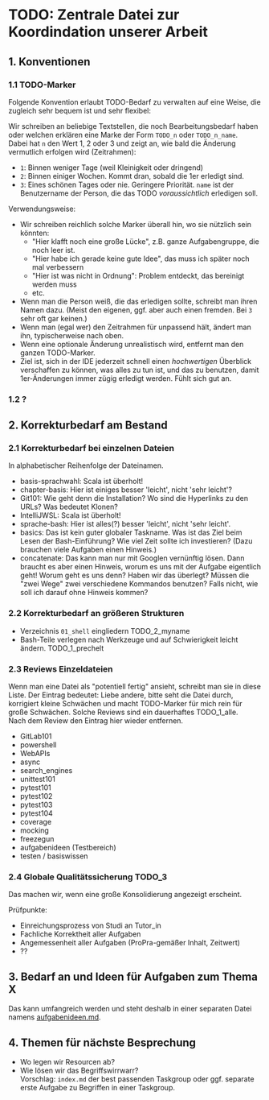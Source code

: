 # TODO: Zentrale Datei zur Koordindation unserer Arbeit



## 1. Konventionen


### 1.1 TODO-Marker

Folgende Konvention erlaubt TODO-Bedarf zu verwalten auf eine Weise, die
zugleich sehr bequem ist und sehr flexibel:

Wir schreiben an beliebige Textstellen, die noch Bearbeitungsbedarf haben oder welchen erklären
eine Marke der Form `TODO_n` oder `TODO_n_name`.  
Dabei hat `n` den Wert 1, 2 oder 3 und zeigt an, wie bald die Änderung vermutlich 
erfolgen wird (Zeitrahmen):
- `1`: Binnen weniger Tage (weil Kleinigkeit oder dringend)
- `2`: Binnen einiger Wochen. Kommt dran, sobald die 1er erledigt sind.
- `3`: Eines schönen Tages oder nie. Geringere Priorität.
`name` ist der Benutzername der Person, die das TODO _voraussichtlich_ erledigen soll.

Verwendungsweise:
- Wir schreiben reichlich solche Marker überall hin, wo sie nützlich sein könnten:
  - "Hier klafft noch eine große Lücke", z.B. ganze Aufgabengruppe, die noch leer ist.
  - "Hier habe ich gerade keine gute Idee", das muss ich später noch mal verbessern
  - "Hier ist was nicht in Ordnung": Problem entdeckt, das bereinigt werden muss
  - etc.
- Wenn man die Person weiß, die das erledigen sollte, schreibt man ihren Namen dazu.
  (Meist den eigenen, ggf. aber auch einen fremden. Bei `3` sehr oft gar keinen.)
- Wenn man (egal wer) den Zeitrahmen für unpassend hält, ändert man ihn, typischerweise nach oben.
- Wenn eine optionale Änderung unrealistisch wird, entfernt man den ganzen TODO-Marker.
- Ziel ist, sich in der IDE jederzeit schnell einen _hochwertigen_ Überblick verschaffen
  zu können, was alles zu tun ist, und das zu benutzen, damit 1er-Änderungen immer zügig
  erledigt werden. Fühlt sich gut an.


### 1.2 ?



## 2. Korrekturbedarf am Bestand


### 2.1 Korrekturbedarf bei einzelnen Dateien

In alphabetischer Reihenfolge der Dateinamen.

- basis-sprachwahl: Scala ist überholt!
- chapter-basis: Hier ist einiges besser 'leicht', nicht 'sehr leicht'?
- Git101: Wie geht denn die Installation? Wo sind die Hyperlinks zu den URLs? 
  Was bedeutet Klonen?
- IntelliJWSL: Scala ist überholt! 
- sprache-bash: Hier ist alles(?) besser 'leicht', nicht 'sehr leicht'.
- basics: Das ist kein guter globaler Taskname. Was ist das Ziel beim Lesen der Bash-Einführung?
  Wie viel Zeit sollte ich investieren? (Dazu brauchen viele Aufgaben einen Hinweis.)
- concatenate: Das kann man nur mit Googlen vernünftig lösen. Dann braucht es aber einen Hinweis,
  worum es uns mit der Aufgabe eigentlich geht! Worum geht es uns denn? Haben wir das überlegt?
  Müssen die "zwei Wege" zwei verschiedene Kommandos benutzen? Falls nicht, wie soll ich
  darauf ohne Hinweis kommen?


### 2.2 Korrekturbedarf an größeren Strukturen

- Verzeichnis `01_shell` eingliedern  TODO_2_myname
- Bash-Teile verlegen nach Werkzeuge und auf Schwierigkeit leicht ändern.  TODO_1_prechelt


### 2.3 Reviews Einzeldateien

Wenn man eine Datei als "potentiell fertig" ansieht, schreibt man sie in diese
Liste.
Der Eintrag bedeutet: Liebe andere, bitte seht die Datei durch, korrigiert kleine Schwächen
und macht TODO-Marker für mich rein für große Schwächen.
Solche Reviews sind ein dauerhaftes TODO_1_alle.  
Nach dem Review den Eintrag hier wieder entfernen.

- GitLab101
- powershell
- WebAPIs
- async
- search_engines
- unittest101
- pytest101
- pytest102
- pytest103
- pytest104
- coverage
- mocking
- freezegun
- aufgabenideen (Testbereich)
- testen / basiswissen


### 2.4 Globale Qualitätssicherung  TODO_3

Das machen wir, wenn eine große Konsolidierung angezeigt erscheint.

Prüfpunkte:
- Einreichungsprozess von Studi an Tutor_in
- Fachliche Korrektheit aller Aufgaben
- Angemessenheit aller Aufgaben (ProPra-gemäßer Inhalt, Zeitwert)
- ??


## 3. Bedarf an und Ideen für Aufgaben zum Thema X

Das kann umfangreich werden und steht deshalb in einer separaten Datei namens
[aufgabenideen.md](aufgabenideen.md).



## 4. Themen für nächste Besprechung

- Wo legen wir Resourcen ab?
- Wie lösen wir das Begriffswirrwarr?  
  Vorschlag: `index.md` der best passenden Taskgroup oder 
  ggf. separate erste Aufgabe zu Begriffen in einer Taskgroup. 